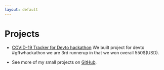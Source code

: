 ```yaml
---
layout: default
---
```


# Projects

* [COVID-19 Tracker for Devto hackathon](https://github.com/itshally/wb-covid19) We
built project for devto #gftwhackathon we are 3rd runnerup in that we won overall 550$(USD).

* See more of my small projects on [GitHub](https://github.com/krishnadevz).
 
